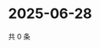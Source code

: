 # 2025-06-28

共 0 条

<!-- BEGIN ZHIHUVIDEO -->
<!-- 最后更新时间 Sat Jun 28 2025 15:10:53 GMT+0800 (China Standard Time) -->

<!-- END ZHIHUVIDEO -->
